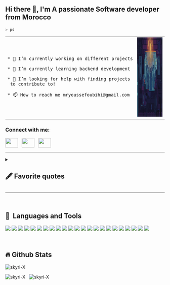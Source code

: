 ## Hi there 👋, I'm A passionate Software developer from Morocco

<!-- [![Anurag's GitHub stats](https://github-readme-stats.vercel.app/api?username=skyri-X)](https://github.com/skyri-X/github-readme-stats) -->



```zsh
> ps
```

<table>
<tr>
<td>
<pre>* 🔭 I’m currently working on different projects<br><br>* 🌱 I’m currently learning backend development <br><br>* 🤔 I’m looking for help with finding projects<br> to contribute to!<br><br>* 📫 How to reach me mryoussefoubihi@gmail.com</pre>
</td>
<td width="420">
<img src="fyrS.gif" alt="GIF" height="250" width="100%"  /></td>
</tr>
</table>

<h3 align="left">Connect with me:</h3>
<p align="left">
<a href="https://twitter.com/Erwin53131" target="blank"><img align="center" src="https://raw.githubusercontent.com/rahuldkjain/github-profile-readme-generator/master/src/images/icons/Social/twitter.svg"  height="30" width="40" /></a>&nbsp;&nbsp;
<a href="https://www.linkedin.com/in/youssef--oubihi/" target="blank"><img align="center" src="https://raw.githubusercontent.com/rahuldkjain/github-profile-readme-generator/master/src/images/icons/Social/linked-in-alt.svg"  height="30" width="40" /></a>&nbsp;&nbsp;
<a href="https://discord.com/channels/@me/1233548177785753652" target="blank"><img align="center" src="https://raw.githubusercontent.com/rahuldkjain/github-profile-readme-generator/master/src/images/icons/Social/discord.svg" height="30" width="40" /></a>&nbsp;&nbsp;
</p>


---

<details>
 <summary><h2>🖋 Favorite quotes</h2></summary>
   
      
   
      
   ```
   Occupied with a single leaf, you wouldn't see the tree. Occupied with a single tree, 
   you wouldn't see the entire forest. That what it means to truly see.
   ```
   
   
  
  
   ```
   Ever tried. Ever failed. No matter. Try again. Fail again. Fail better. 
   ```
   
   
   
      

  
   
   
</details>

---

<br>

## 🚀 &nbsp;Languages and Tools

<p align="left">
<img src="https://cdn.jsdelivr.net/gh/devicons/devicon@latest/icons/bash/bash-original.svg" height="50" />
<img src="https://cdn.jsdelivr.net/gh/devicons/devicon@latest/icons/bootstrap/bootstrap-original.svg" height="50" />          
<img src="https://cdn.jsdelivr.net/gh/devicons/devicon@latest/icons/bun/bun-original.svg" height="50" />
<img src="https://cdn.jsdelivr.net/gh/devicons/devicon@latest/icons/c/c-original.svg" height="50" />
<img src="https://cdn.jsdelivr.net/gh/devicons/devicon@latest/icons/css3/css3-original.svg" height="50" />
<img src="https://cdn.jsdelivr.net/gh/devicons/devicon@latest/icons/debian/debian-original.svg" height="50" />
<img src="https://cdn.jsdelivr.net/gh/devicons/devicon@latest/icons/docker/docker-original.svg" height="50" />
<img src="https://cdn.jsdelivr.net/gh/devicons/devicon@latest/icons/express/express-original.svg" height="50" />
<img src="https://cdn.jsdelivr.net/gh/devicons/devicon@latest/icons/flask/flask-original.svg" height="50" />        
<img src="https://cdn.jsdelivr.net/gh/devicons/devicon@latest/icons/git/git-original.svg" height="50" />
<img src="https://cdn.jsdelivr.net/gh/devicons/devicon@latest/icons/github/github-original.svg" height="50" />
<img src="https://cdn.jsdelivr.net/gh/devicons/devicon@latest/icons/html5/html5-original.svg" height="50" />
<img src="https://cdn.jsdelivr.net/gh/devicons/devicon@latest/icons/javascript/javascript-original.svg" height="50" />
<img src="https://cdn.jsdelivr.net/gh/devicons/devicon@latest/icons/jira/jira-original.svg" height="50" <img src="https://cdn.jsdelivr.net/gh/devicons/devicon@latest/icons/laravel/laravel-original.svg" height="50" />
<img src="https://cdn.jsdelivr.net/gh/devicons/devicon@latest/icons/nodejs/nodejs-original.svg" height="50" />
<img src="https://cdn.jsdelivr.net/gh/devicons/devicon@latest/icons/nextjs/nextjs-original.svg" height="50" />        
<img src="https://cdn.jsdelivr.net/gh/devicons/devicon@latest/icons/php/php-original.svg" height="50" />
<img src="https://cdn.jsdelivr.net/gh/devicons/devicon@latest/icons/postgresql/postgresql-original.svg" height="50" />
<img src="https://cdn.jsdelivr.net/gh/devicons/devicon@latest/icons/react/react-original.svg" height="50" />
<img src="https://cdn.jsdelivr.net/gh/devicons/devicon@latest/icons/redux/redux-original.svg" height="50" />
<img src="https://cdn.jsdelivr.net/gh/devicons/devicon@latest/icons/tailwindcss/tailwindcss-original.svg" height="50" />
<img src="https://cdn.jsdelivr.net/gh/devicons/devicon@latest/icons/vscode/vscode-original.svg" height="50" />
<img src="https://cdn.jsdelivr.net/gh/devicons/devicon@latest/icons/mongodb/mongodb-original.svg" height="50" />
</p>

<br>

## 🔥 Github Stats
<img width="270" src="https://github-readme-stats.vercel.app/api/top-langs/?username=skyri-X&theme=radical" alt="skyri-X" />

<img width="350" src="https://github-readme-stats.vercel.app/api?username=skyri-X&show_icons=true&theme=radical" alt="skyri-X"/>&nbsp;&nbsp;
<img width="370" src="https://github-readme-streak-stats.herokuapp.com/?user=skyri-X&theme=radical" alt="skyri-X"/>
